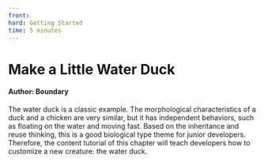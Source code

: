 ```yaml
--- 
front: 
hard: Getting Started 
time: 5 minutes 
--- 
```


# Make a Little Water Duck 

#### Author: Boundary 

The water duck is a classic example. The morphological characteristics of a duck and a chicken are very similar, but it has independent behaviors, such as floating on the water and moving fast. Based on the inheritance and reuse thinking, this is a good biological type theme for junior developers. Therefore, the content tutorial of this chapter will teach developers how to customize a new creature: the water duck.